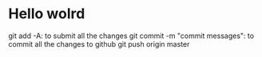 # Hello wolrd

git add -A: to submit all the changes
git commit -m "commit messages": to commit all the changes to github
git push origin master